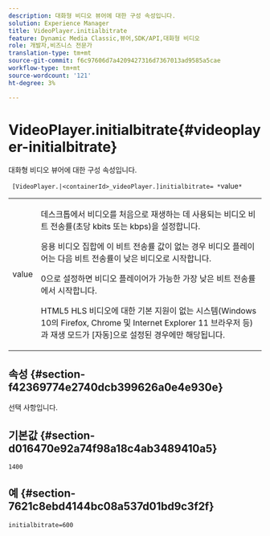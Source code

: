 ```yaml
---
description: 대화형 비디오 뷰어에 대한 구성 속성입니다.
solution: Experience Manager
title: VideoPlayer.initialbitrate
feature: Dynamic Media Classic,뷰어,SDK/API,대화형 비디오
role: 개발자,비즈니스 전문가
translation-type: tm+mt
source-git-commit: f6c97606d7a4209427316d7367013ad9585a5cae
workflow-type: tm+mt
source-wordcount: '121'
ht-degree: 3%

---
```



# VideoPlayer.initialbitrate{#videoplayer-initialbitrate}

대화형 비디오 뷰어에 대한 구성 속성입니다.

` [VideoPlayer.|<containerId>_videoPlayer.]initialbitrate= *`value`*`

<table id="table_C616483932C2482CA9794DDD7313FD7C"> 
 <tbody> 
  <tr> 
   <td colname="col1"> <p> <span class="codeph"> value</span> </p> </td> 
   <td colname="col2"> <p> 데스크톱에서 비디오를 처음으로 재생하는 데 사용되는 비디오 비트 전송률(초당 kbits 또는 kbps)을 설정합니다. </p> <p>응용 비디오 집합에 이 비트 전송률 값이 없는 경우 비디오 플레이어는 다음 비트 전송률이 낮은 비디오로 시작합니다. </p> <p><span class="codeph"> 0</span>으로 설정하면 비디오 플레이어가 가능한 가장 낮은 비트 전송률에서 시작합니다. </p> <p>HTML5 HLS 비디오에 대한 기본 지원이 없는 시스템(Windows 10의 Firefox, Chrome 및 Internet Explorer 11 브라우저 등)과 재생 모드가 [자동]으로 설정된 경우에만 해당됩니다. </p> </td> 
  </tr> 
 </tbody> 
</table>

## 속성 {#section-f42369774e2740dcb399626a0e4e930e}

선택 사항입니다.

## 기본값 {#section-d016470e92a74f98a18c4ab3489410a5}

`1400`

## 예 {#section-7621c8ebd4144bc08a537d01bd9c3f2f}

```
initialbitrate=600
```

